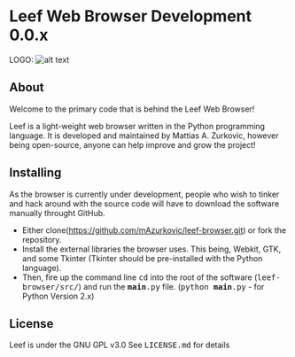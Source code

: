 Leef Web Browser Development 0.0.x
==================================

LOGO:
![alt text](http://mazurkovic.github.io/leef-browser/leef_logo.png, "LOGO")

About
-----
Welcome to the primary code that is behind the Leef Web Browser!

Leef is a light-weight web browser written in the Python programming language.
It is developed and maintained by Mattias A. Zurkovic, however being open-source, anyone can help improve and grow the project!

Installing
----------
As the browser is currently under development, people who wish to tinker and hack around with the source code will have to download the software manually throught GitHub.

* Either clone(https://github.com/mAzurkovic/leef-browser.git) or fork the repository.
* Install the external libraries the browser uses. This being, Webkit, GTK, and some Tkinter (Tkinter should be pre-installed with the Python language).
* Then, fire up the command line <tt>cd</tt> into the root of the software (<tt>leef-browser/src/</tt>) and run the <tt>__main__.py</tt> file. (<tt>python __main__.py</tt> - for Python Version 2.x)

License
-------
Leef is under the GNU GPL v3.0
See <tt>LICENSE.md</tt> for details
